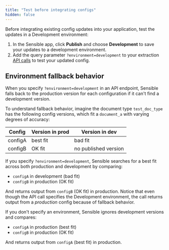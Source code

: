 ```yaml
---
title: "Test before integrating configs"
hidden: false
---
```


Before integrating existing config updates into your application, test the updates in a Development environment:

1. In the Sensible app, click **Publish** and choose **Development** to save your updates to a development environment.
2. Add the query parameter `?environment=development` to your extraction [API calls](https://docs.sensible.so/reference) to test your updated config.

Environment fallback behavior
----

When you  specify `?environment=development` in an API endpoint, Sensible falls back to the production version for each configuration if it can't find a development version.

To understand fallback behavior, imagine the document type `test_doc_type` has the following config versions, which fit a `document_a` with varying degrees of accuracy:

| Config  | Version in prod | Version in dev       |
| ------- | --------------- | -------------------- |
| configA | best fit        | bad fit              |
| configB | OK fit          | no published version |

If you specify `?environment=development`, Sensible searches for a best fit across both production and development by comparing:

 -  `configA` in development (bad fit)
 -   `configB` in production (OK fit)

And returns output from  `configB`  (OK fit) in production. Notice that even though the API call specifies  the Development environment, the call returns output from a *production* config because of fallback behavior.

If you don't specify an environment, Sensible ignores development versions and compares:

- `configA` in production (best fit)
- `configB` in production (OK fit)

And returns output from `configA` (best fit) in production.

